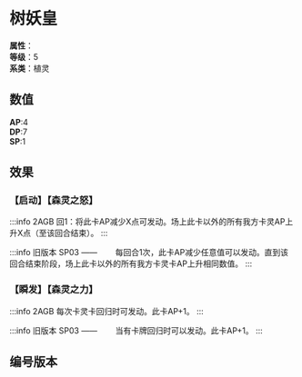 <script setup>
let list = [
    { number: "SP03-001", url: "/packs/SP03" },
    { number: "2AGB-003", url: "/packs/2AGB" },
    { number: "2AGB-S03", url: "/packs/2AGB" }
]
</script>

# 树妖皇

**属性**：<CardAttribute text="木"/><br/>
**等级**：5<br/>
**系类**：植灵

## 数值

**AP**:4<br/>
**DP**:7<br/>
**SP**:1

## 效果

### 【启动】【森灵之怒】

:::info 2AGB
回1：将此卡AP减少X点可发动。场上此卡以外的所有我方卡灵AP上升X点（至该回合结束）。
:::

:::info 旧版本 SP03 ——
&emsp;&emsp;每回合1次，此卡AP减少任意值可以发动。直到该回合结束阶段，场上此卡以外的所有我方卡灵卡AP上升相同数值。
:::

### 【瞬发】【森灵之力】

:::info 2AGB
每次卡灵卡回归时可发动。此卡AP+1。
:::

:::info 旧版本 SP03 ——
&emsp;&emsp;当有卡牌回归时可以发动。此卡AP+1。
:::

## 编号版本

<CardNumberBox :list="list"/>